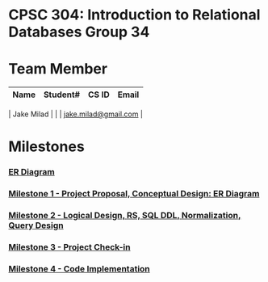 # CPSC 304: Introduction to Relational Databases Group 34

# Team Member
| Name        | Student# | CS ID | Email                      |
|-------------|----------|-------|----------------------------|

| Jake Milad  |        |          | jake.milad@gmail.com      |


# Milestones
### [ER Diagram](https://drive.google.com/file/d/1EFtZZ6AoraFS9EB25ZrKl2S0I9o57e3O/view?usp=sharing)

### [Milestone 1 - Project Proposal, Conceptual Design: ER Diagram](https://docs.google.com/document/d/1dj6cUx1dHShTxTfyHYMpcr1M-OQVBHhPNbk9tIDabLg/edit?usp=sharing)

### [Milestone 2 - Logical Design, RS, SQL DDL, Normalization, Query Design](https://docs.google.com/document/d/1LWMIuYflMWHqhBuZ0IKRRcYNfTVON1KRinPzOTbPJ8I/edit?usp=sharing)

### [Milestone 3 - Project Check-in](https://docs.google.com/document/d/1l8AY_FCBZrhRsUQJBua1kwJ2tSBB4q4IeGZt8ryjcn8/edit)

### [Milestone 4 - Code Implementation](https://docs.google.com/document/d/1qCis9gy13Ffa-SV7HHroUVu6TJOE7mS9pCYk-IKG8BI/edit)

